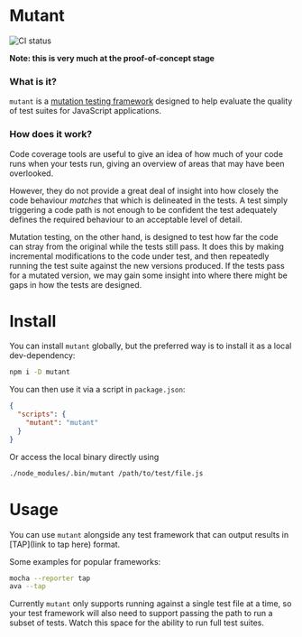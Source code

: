 # Mutant

![CI status](https://travis-ci.org/benhartley/mutant.svg?branch=master)

**Note: this is very much at the proof-of-concept stage**

### What is it?

`mutant` is a [mutation testing framework](https://en.wikipedia.org/wiki/Mutation_testing) designed to help evaluate the quality of test suites for JavaScript applications.

### How does it work?

Code coverage tools are useful to give an idea of how much of your code runs when your tests run, giving an overview of areas that may have been overlooked.

However, they do not provide a great deal of insight into how closely the code behaviour _matches_ that which is delineated in the tests. A test simply triggering a code path is not enough to be confident the test adequately defines the required behaviour to an acceptable level of detail.

Mutation testing, on the other hand, is designed to test how far the code can stray from the original while the tests still pass. It does this by making incremental modifications to the code under test, and then repeatedly running the test suite against the new versions produced. If the tests pass for a mutated version, we may gain some insight into where there might be gaps in how the tests are designed.

# Install

You can install `mutant` globally, but the preferred way is to install it as a local dev-dependency:

``` sh
npm i -D mutant
```

You can then use it via a script in `package.json`:

``` json
{
  "scripts": {
    "mutant": "mutant"
  }
}
```

Or access the local binary directly using

``` sh
./node_modules/.bin/mutant /path/to/test/file.js
```

# Usage

You can use `mutant` alongside any test framework that can output results in [TAP](link to tap here) format.

Some examples for popular frameworks:

``` sh
mocha --reporter tap
ava --tap
```

Currently `mutant` only supports running against a single test file at a time, so your test framework will also need to support passing the path to run a subset of tests. Watch this space for the ability to run full test suites.

